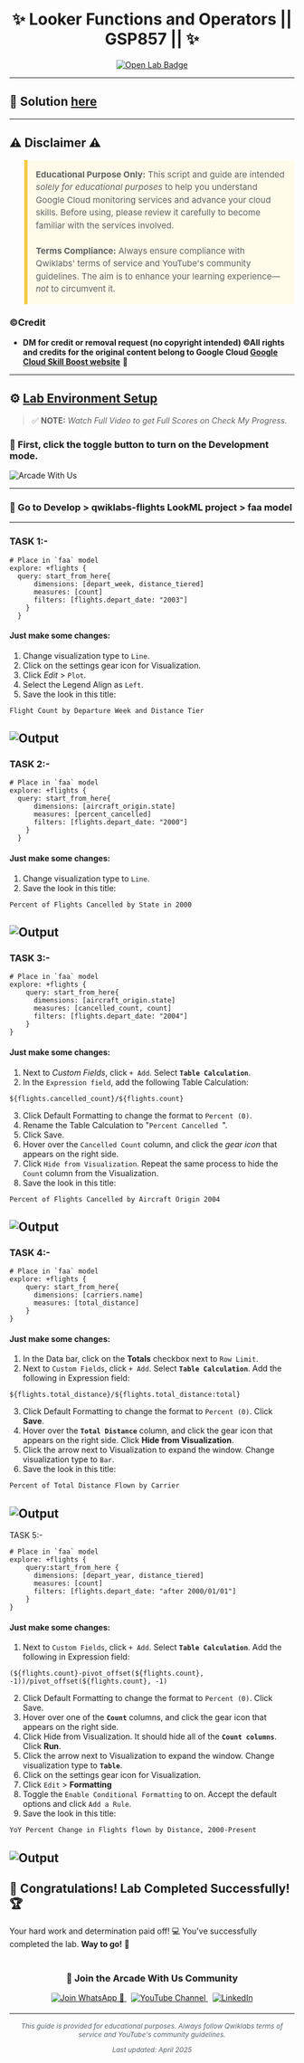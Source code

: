 <h1 align="center">
✨ Looker Functions and Operators || GSP857  || ✨
</h1>

<div align="center">
  <a href="" target="_blank" rel="noopener noreferrer">
    <img src="https://img.shields.io/badge/Open_Lab-Cloud_Skills_Boost-4285F4?style=for-the-badge&logo=google&logoColor=white&labelColor=34A853" alt="Open Lab Badge">
  </a>
</div>

---

## 🔑 Solution [here]()

---

## ⚠️ Disclaimer ⚠️

<blockquote style="background-color: #fffbea; border-left: 6px solid #f7c948; padding: 1em; font-size: 15px; line-height: 1.5;">
  <strong>Educational Purpose Only:</strong> This script and guide are intended <em>solely for educational purposes</em> to help you understand Google Cloud monitoring services and advance your cloud skills. Before using, please review it carefully to become familiar with the services involved.
  <br><br>
  <strong>Terms Compliance:</strong> Always ensure compliance with Qwiklabs' terms of service and YouTube's community guidelines. The aim is to enhance your learning experience—<em>not</em> to circumvent it.
</blockquote>

### ©Credit
- **DM for credit or removal request (no copyright intended) ©All rights and credits for the original content belong to Google Cloud [Google Cloud Skill Boost website](https://www.cloudskillsboost.google/)** 🙏

---

## ⚙️ <ins>Lab Environment Setup</ins>

> ✅ **NOTE:** *Watch Full Video to get Full Scores on Check My Progress.*

### 🚨 First, click the toggle button to turn on the Development mode.
![Arcade With Us](https://github.com/user-attachments/assets/1a2d8b5f-1a0d-4659-b846-5b56e679a1a9)

---

### 🚨 Go to Develop > qwiklabs-flights LookML project > faa model

---

### TASK 1:-
```
# Place in `faa` model
explore: +flights {
  query: start_from_here{
      dimensions: [depart_week, distance_tiered]
      measures: [count]
      filters: [flights.depart_date: "2003"]
    }
  }
```
#### Just make some changes:
1. Change visualization type to `Line`.
2. Click on the settings gear icon for Visualization.
3. Click *Edit* > `Plot`.
4. Select the Legend Align as `Left`.
5. Save the look in this title:
```
Flight Count by Departure Week and Distance Tier
```
![Output](https://cdn.qwiklabs.com/RIHVD0wvxpWP5TNcuq2pTNi1Ua7MYTF35E5UKzzCoZQ%3D)
---
### TASK 2:-
```
# Place in `faa` model
explore: +flights {
  query: start_from_here{
      dimensions: [aircraft_origin.state]
      measures: [percent_cancelled]
      filters: [flights.depart_date: "2000"]
    }
  }
```
#### Just make some changes:
1. Change visualization type to `Line`.
2. Save the look in this title:
```
Percent of Flights Cancelled by State in 2000
```
![Output](https://cdn.qwiklabs.com/Z9ncUTo6XBAjz%2BeRj7dcMRy7eoTmiQdl1nPTYsypCQo%3D)
---
### TASK 3:-
```
# Place in `faa` model
explore: +flights {
    query: start_from_here{
      dimensions: [aircraft_origin.state]
      measures: [cancelled_count, count]
      filters: [flights.depart_date: "2004"]
    }
}
```
#### Just make some changes:
1. Next to *Custom Fields*, click `+ Add`. Select **`Table Calculation`**.
2. In the `Expression field`, add the following Table Calculation:
```
${flights.cancelled_count}/${flights.count}
```
3. Click Default Formatting to change the format to `Percent (0)`.
4. Rename the Table Calculation to "```Percent Cancelled ```".
5. Click Save.
6. Hover over the `Cancelled Count` column, and click the *gear icon* that appears on the right side.
7. Click `Hide from Visualization`. Repeat the same process to hide the `Count` column from the Visualization.
8. Save the look in this title:
```
Percent of Flights Cancelled by Aircraft Origin 2004
```
![Output](https://cdn.qwiklabs.com/98HOuoprIq%2FpliNWuK0czs2FRuuKmgtaHv3w%2Fo016TQ%3D)
---
### TASK 4:-
```
# Place in `faa` model
explore: +flights {
    query: start_from_here{
      dimensions: [carriers.name]
      measures: [total_distance]
    }
}
```
#### Just make some changes:
1. In the Data bar, click on the **Totals** checkbox next to `Row Limit`.
2. Next to `Custom Fields`, click `+ Add`. Select **`Table Calculation`**. Add the following in Expression field:
```
${flights.total_distance}/${flights.total_distance:total}
```
3. Click Default Formatting to change the format to `Percent (0)`. Click **Save**.
4. Hover over the **`Total Distance`** column, and click the gear icon that appears on the right side. Click **Hide from Visualization**.
5. Click the arrow next to Visualization to expand the window. Change visualization type to `Bar`.
6. Save the look in this title:
```
Percent of Total Distance Flown by Carrier
```
![Output](https://cdn.qwiklabs.com/FJLsjDeKLpIqwkGX5VfNRFhgUGUcmG3zFtsniJ2C69M%3D)
---
TASK 5:-
```
# Place in `faa` model
explore: +flights {
    query:start_from_here {
      dimensions: [depart_year, distance_tiered]
      measures: [count]
      filters: [flights.depart_date: "after 2000/01/01"]
    }
}
```
#### Just make some changes:
1. Next to `Custom Fields`, click `+ Add`. Select **`Table Calculation`**. Add the following in Expression field:
```
(${flights.count}-pivot_offset(${flights.count}, -1))/pivot_offset(${flights.count}, -1)
```
2. Click Default Formatting to change the format to `Percent (0)`. Click Save.
3. Hover over one of the **`Count`** columns, and click the gear icon that appears on the right side.
4. Click Hide from Visualization. It should hide all of the **`Count columns`**. Click **Run**.
5. Click the arrow next to Visualization to expand the window. Change visualization type to **`Table`**.
6. Click on the settings gear icon for Visualization.
7. Click `Edit` > **Formatting**
8. Toggle the `Enable Conditional Formatting` to on. Accept the default options and click `Add a Rule`.
9. Save the look in this title:
```
YoY Percent Change in Flights flown by Distance, 2000-Present
```
![Output](https://cdn.qwiklabs.com/VCf67qSG7cQIdkZ5HXR2qWFRYgneyz2x6bJqChGmKe8%3D)
---

## 🎉 **Congratulations! Lab Completed Successfully!** 🏆  

Your hard work and determination paid off! 💻
You've successfully completed the lab. **Way to go!** 🚀


<div align="center" style="padding: 5px;">
  <h3>📱 Join the Arcade With Us Community</h3>
  
  <a href="https://chat.whatsapp.com/KN3NvYNTJvU5xMCVTORJtS">
    <img src="https://img.shields.io/badge/Join_WhatsApp-25D366?style=for-the-badge&logo=whatsapp&logoColor=white" alt="Join WhatsApp 👥">
  </a>
  &nbsp;
  <a href="https://youtube.com/@arcadewithus_we?si=yeEby5M3k40gdX4l">
    <img src="https://img.shields.io/badge/Subscribe-Arcade%20With%20Us-FF0000?style=for-the-badge&logo=youtube&logoColor=white" alt="YouTube Channel">
  </a>
  &nbsp;
  <a href="https://www.linkedin.com/in/tripti-gupta-a28a6832b/">
    <img src="https://img.shields.io/badge/LINKEDIN-Tripti%20Gupta-0077B5?style=for-the-badge&logo=linkedin&logoColor=white" alt="LinkedIn">
</a>


</div>

---

<div align="center">
  <p style="font-size: 12px; color: #586069;">
    <em>This guide is provided for educational purposes. Always follow Qwiklabs terms of service and YouTube's community guidelines.</em>
  </p>
  <p style="font-size: 12px; color: #586069;">
    <em>Last updated: April 2025</em>
  </p>
</div>

